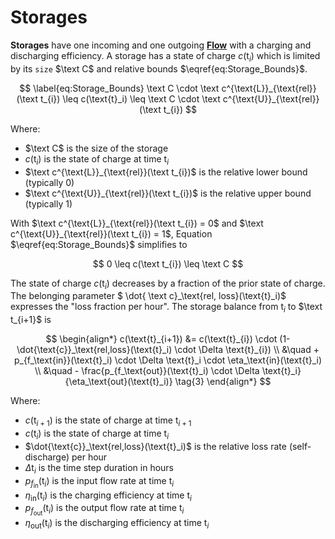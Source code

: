 # Storages
**Storages** have one incoming and one outgoing **[Flow](Flow.md)** with a charging and discharging efficiency.
A storage has a state of charge $c(\text{t}_i)$ which is limited by its `size` $\text C$ and relative bounds $\eqref{eq:Storage_Bounds}$.

$$ \label{eq:Storage_Bounds}
    \text C \cdot \text c^{\text{L}}_{\text{rel}}(\text t_{i})
    \leq c(\text{t}_i) \leq
    \text C \cdot \text c^{\text{U}}_{\text{rel}}(\text t_{i})
$$

Where:

- $\text C$ is the size of the storage
- $c(\text{t}_i)$ is the state of charge at time $\text{t}_i$
- $\text c^{\text{L}}_{\text{rel}}(\text t_{i})$ is the relative lower bound (typically 0)
- $\text c^{\text{U}}_{\text{rel}}(\text t_{i})$ is the relative upper bound (typically 1)

With $\text c^{\text{L}}_{\text{rel}}(\text t_{i}) = 0$ and $\text c^{\text{U}}_{\text{rel}}(\text t_{i}) = 1$,
Equation $\eqref{eq:Storage_Bounds}$ simplifies to

$$ 0 \leq c(\text t_{i}) \leq \text C $$

The state of charge $c(\text{t}_i)$ decreases by a fraction of the prior state of charge. The belonging parameter
$ \dot{ \text c}_\text{rel, loss}(\text{t}_i)$ expresses the "loss fraction per hour". The storage balance from  $\text{t}_i$ to $\text t_{i+1}$ is

$$
\begin{align*}
    c(\text{t}_{i+1}) &= c(\text{t}_{i}) \cdot (1-\dot{\text{c}}_\text{rel,loss}(\text{t}_i) \cdot \Delta \text{t}_{i}) \\
    &\quad + p_{f_\text{in}}(\text{t}_i) \cdot \Delta \text{t}_i \cdot \eta_\text{in}(\text{t}_i) \\
    &\quad - \frac{p_{f_\text{out}}(\text{t}_i) \cdot \Delta \text{t}_i}{\eta_\text{out}(\text{t}_i)}
    \tag{3}
\end{align*}
$$

Where:

- $c(\text{t}_{i+1})$ is the state of charge at time $\text{t}_{i+1}$
- $c(\text{t}_{i})$ is the state of charge at time $\text{t}_{i}$
- $\dot{\text{c}}_\text{rel,loss}(\text{t}_i)$ is the relative loss rate (self-discharge) per hour
- $\Delta \text{t}_{i}$ is the time step duration in hours
- $p_{f_\text{in}}(\text{t}_i)$ is the input flow rate at time $\text{t}_i$
- $\eta_\text{in}(\text{t}_i)$ is the charging efficiency at time $\text{t}_i$
- $p_{f_\text{out}}(\text{t}_i)$ is the output flow rate at time $\text{t}_i$
- $\eta_\text{out}(\text{t}_i)$ is the discharging efficiency at time $\text{t}_i$
